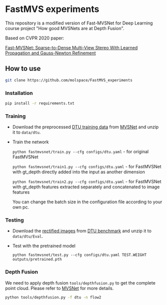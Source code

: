 # FastMVS experiments

This repository is a modified version of Fast-MVSNet for Deep Learning course project "How good MVSNets are at Depth Fusion".

Based on CVPR 2020 paper:

[Fast-MVSNet: Sparse-to-Dense Multi-View Stereo With Learned Propagation and Gauss-Newton Refinement](https://arxiv.org/pdf/2003.13017.pdf)


## How to use
```bash
git clone https://github.com/molspace/FastMVS_experiments
```
### Installation
 ```bash
pip install -r requirements.txt
```

### Training
* Download the preprocessed [DTU training data](https://drive.google.com/file/d/1eDjh-_bxKKnEuz5h-HXS7EDJn59clx6V/view) from [MVSNet](https://github.com/YoYo000/MVSNet) and unzip it to ```data/dtu```.
* Train the network


    ```python fastmvsnet/train.py --cfg configs/dtu.yaml``` - for original FastMVSNet


    ```python fastmvsnet/train1.py --cfg configs/dtu.yaml``` - for FastMVSNet with gt_depth directly added into the input as another dimension


    ```python fastmvsnet/train2.py --cfg configs/dtu.yaml``` - for FastMVSNet with gt_depth features extracted separately and concatenated to image features  
  
  
    You can change the batch size in the configuration file according to your own pc.

### Testing
* Download the [rectified images](http://roboimagedata2.compute.dtu.dk/data/MVS/Rectified.zip) from [DTU benchmark](http://roboimagedata.compute.dtu.dk/?page_id=36) and unzip it to ```data/dtu/Eval```.
    
* Test with the pretrained model

    ```python fastmvsnet/test.py --cfg configs/dtu.yaml TEST.WEIGHT outputs/pretrained.pth```

### Depth Fusion
We need to apply depth fusion ```tools/depthfusion.py``` to get the complete point cloud. Please refer to [MVSNet](https://github.com/YoYo000/MVSNet) for more details.

```bash
python tools/depthfusion.py -f dtu -n flow2
```
